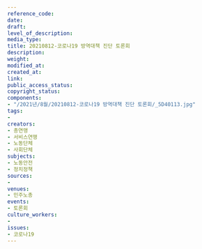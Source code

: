 ```yaml
---
reference_code: 
date: 
draft: 
level_of_description: 
media_type: 
title: 20210812-코로나19 방역대책 진단 토론회
description: 
weight: 
modified_at: 
created_at: 
link: 
public_access_status: 
copyright_status: 
components:
- "/2021년/8월/20210812-코로나19 방역대책 진단 토론회/_5D40113.jpg"
tags:
- 
creators:
- 총연맹
- 서비스연맹
- 노동단체
- 사회단체
subjects:
- 노동안전
- 정치정책
sources:
- 
venues:
- 민주노총
events:
- 토론회
culture_workers:
- 
issues:
- 코로나19
---
```

